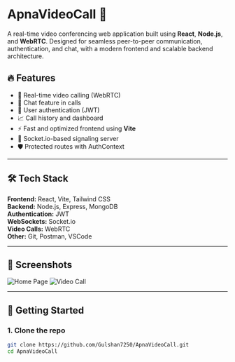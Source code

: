 # ApnaVideoCall 🚀

A real-time video conferencing web application built using **React**, **Node.js**, and **WebRTC**. Designed for seamless peer-to-peer communication, authentication, and chat, with a modern frontend and scalable backend architecture.

## 🔥 Features

- 🎥 Real-time video calling (WebRTC)
- 💬 Chat feature in calls
- 🔐 User authentication (JWT)
- 📈 Call history and dashboard
- ⚡ Fast and optimized frontend using **Vite**
- 📡 Socket.io-based signaling server
- 🛡️ Protected routes with AuthContext

---

## 🛠️ Tech Stack

**Frontend:** React, Vite, Tailwind CSS  
**Backend:** Node.js, Express, MongoDB  
**Authentication:** JWT  
**WebSockets:** Socket.io  
**Video Calls:** WebRTC  
**Other:** Git, Postman, VSCode

---

## 📸 Screenshots

<!-- Add your actual screenshots here -->
![Home Page](./screenshots/home.png)
![Video Call](./screenshots/videocall.png)

---

## 🚀 Getting Started

### 1. Clone the repo
```bash
git clone https://github.com/Gulshan7250/ApnaVideoCall.git
cd ApnaVideoCall
